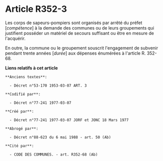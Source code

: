 # Article R352-3

Les corps de sapeurs-pompiers sont organisés par arrêté du préfet [*compétence*] à la demande des communes ou de leurs
groupements qui justifient posséder un matériel de secours suffisant ou être en mesure de l'acquérir.

En outre, la commune ou le groupement souscrit l'engagement de subvenir pendant trente années [*durée*] aux dépenses
énumérées à l'article R. 352-68.

**Liens relatifs à cet article**

	**Anciens textes**:

	  - Décret n°53-170 1953-03-07 ART. 3

	**Codifié par**:

	  - Décret n°77-241 1977-03-07

	**Créé par**:

	  - Décret n°77-241 1977-03-07 JORF et JONC 18 Mars 1977

	**Abrogé par**:

	  - Décret n°88-623 du 6 mai 1988 - art. 50 (Ab)

	**Cité par**:

	  - CODE DES COMMUNES. - art. R352-68 (Ab)

